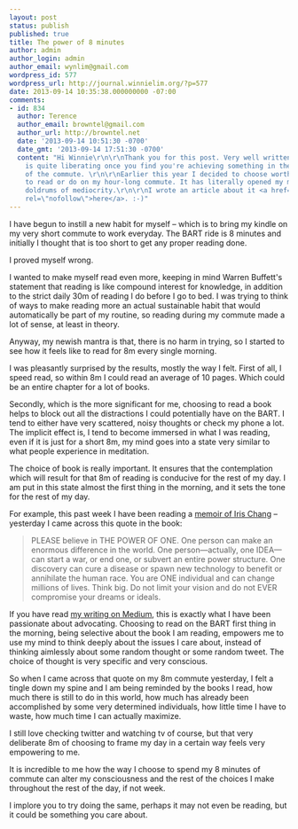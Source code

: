 ```yaml
---
layout: post
status: publish
published: true
title: The power of 8 minutes
author: admin
author_login: admin
author_email: wynlim@gmail.com
wordpress_id: 577
wordpress_url: http://journal.winnielim.org/?p=577
date: 2013-09-14 10:35:38.000000000 -07:00
comments:
- id: 834
  author: Terence
  author_email: browntel@gmail.com
  author_url: http://browntel.net
  date: '2013-09-14 10:51:30 -0700'
  date_gmt: '2013-09-14 17:51:30 -0700'
  content: "Hi Winnie\r\n\r\nThank you for this post. Very well written.\r\n\r\nIt
    is quite liberating once you find you're achieving something in the 'dead time'
    of the commute. \r\n\r\nEarlier this year I decided to choose worthwhile things
    to read or do on my hour-long commute. It has literally opened my mind from the
    doldrums of mediocrity.\r\n\r\nI wrote an article about it <a href=\"http://browntel.net/how-i-use-the-commute-to-be-better/\"
    rel=\"nofollow\">here</a>. :-)"
---
```

I have begun to instill a new habit for myself – which is to bring my kindle on my very short commute to work everyday. The BART ride is 8 minutes and initially I thought that is too short to get any proper reading done.

I proved myself wrong.

I wanted to make myself read even more, keeping in mind Warren Buffett's statement that reading is like compound interest for knowledge, in addition to the strict daily 30m of reading I do before I go to bed. I was trying to think of ways to make reading more an actual sustainable habit that would automatically be part of my routine, so reading during my commute made a lot of sense, at least in theory.

Anyway, my newish mantra is that, there is no harm in trying, so I started to see how it feels like to read for 8m every single morning.

I was pleasantly surprised by the results, mostly the way I felt. First of all, I speed read, so within 8m I could read an average of 10 pages. Which could be an entire chapter for a lot of books.

Secondly, which is the more significant for me, choosing to read a book helps to block out all the distractions I could potentially have on the BART. I tend to either have very scattered, noisy thoughts or check my phone a lot. The implicit effect is, I tend to become immersed in what I was reading, even if it is just for a short 8m, my mind goes into a state very similar to what people experience in meditation.

The choice of book is really important. It ensures that the contemplation which will result for that 8m of reading is conducive for the rest of my day. I am put in this state almost the first thing in the morning, and it sets the tone for the rest of my day.

For example, this past week I have been reading a <a href="http://www.amazon.com/The-Woman-Could-Forget-ebook/dp/B004W8NS64">memoir of Iris Chang</a> – yesterday I came across this quote in the book:
<blockquote>PLEASE believe in THE POWER OF ONE. One person can make an enormous difference in the world. One person—actually, one IDEA—can start a war, or end one, or subvert an entire power structure. One discovery can cure a disease or spawn new technology to benefit or annihilate the human race. You are ONE individual and can change millions of lives. Think big. Do not limit your vision and do not EVER compromise your dreams or ideals.</blockquote>
If you have read <a href="https://medium.com/changing-the-world-with-lines-of-code/f01c677b630f">my writing on Medium</a>, this is exactly what I have been passionate about advocating. Choosing to read on the BART first thing in the morning, being selective about the book I am reading, empowers me to use my mind to think deeply about the issues I care about, instead of thinking aimlessly about some random thought or some random tweet. The choice of thought is very specific and very conscious.

So when I came across that quote on my 8m commute yesterday, I felt a tingle down my spine and I am being reminded by the books I read, how much there is still to do in this world, how much has already been accomplished by some very determined individuals, how little time I have to waste, how much time I can actually maximize.

I still love checking twitter and watching tv of course, but that very deliberate 8m of choosing to frame my day in a certain way feels very empowering to me.

It is incredible to me how the way I choose to spend my 8 minutes of commute can alter my consciousness and the rest of the choices I make throughout the rest of the day, if not week.

I implore you to try doing the same, perhaps it may not even be reading, but it could be something you care about.
